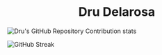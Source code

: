 <h1 align="center" style="bold">Dru Delarosa</h1>

![Dru's GitHub Repository Contribution stats](https://github-contributor-stats.vercel.app/api?username=dntstck&combine_all_yearly_contributions=true)

![GitHub Streak](https://streak-stats.demolab.com?user=dntstck&theme=dark&border_radius=4)
